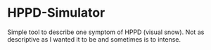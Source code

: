 # HPPD-Simulator

Simple tool to describe one symptom of HPPD (visual snow).
Not as descriptive as I wanted it to be and sometimes is to intense.
